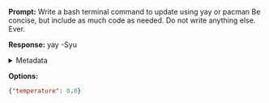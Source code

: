 **Prompt:**
Write a bash terminal command to update using yay or pacman Be concise, but include as much code as needed. Do not write anything else. Ever.


**Response:**
yay -Syu

<details><summary>Metadata</summary>

- Duration: 2032 ms
- Datetime: 2023-10-11T12:39:56.112977
- Model: gpt-3.5-turbo-0613

</details>

**Options:**
```json
{"temperature": 0.0}
```

